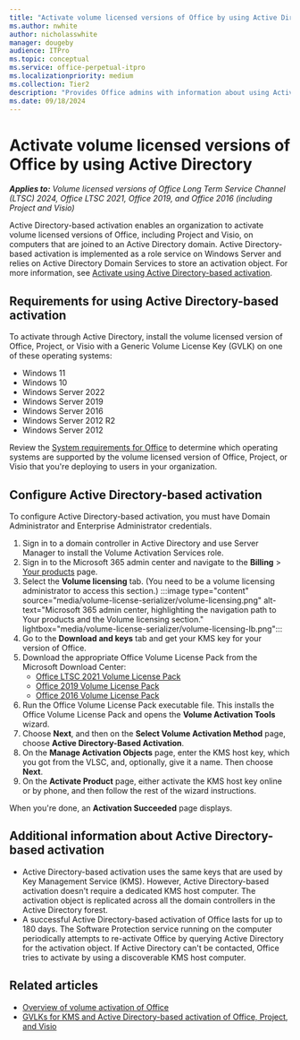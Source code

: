 ```yaml
---
title: "Activate volume licensed versions of Office by using Active Directory"
ms.author: nwhite
author: nicholasswhite
manager: dougeby
audience: ITPro
ms.topic: conceptual
ms.service: office-perpetual-itpro
ms.localizationpriority: medium
ms.collection: Tier2
description: "Provides Office admins with information about using Active Directory to activate volume licensed versions of Office, Project, and Visio."
ms.date: 09/18/2024
---
```


# Activate volume licensed versions of Office by using Active Directory

***Applies to:*** *Volume licensed versions of Office Long Term Service Channel (LTSC) 2024, Office LTSC 2021, Office 2019, and Office 2016 (including Project and Visio)*
  
Active Directory-based activation enables an organization to activate volume licensed versions of Office, including Project and Visio, on computers that are joined to an Active Directory domain. Active Directory-based activation is implemented as a role service on Windows Server and relies on Active Directory Domain Services to store an activation object. For more information, see [Activate using Active Directory-based activation](/windows/deployment/volume-activation/activate-using-active-directory-based-activation-client).

## Requirements for using Active Directory-based activation

To activate through Active Directory, install the volume licensed version of Office, Project, or Visio with a Generic Volume License Key (GVLK) on one of these operating systems:

- Windows 11
- Windows 10
- Windows Server 2022
- Windows Server 2019
- Windows Server 2016
- Windows Server 2012 R2
- Windows Server 2012  

Review the [System requirements for Office](https://www.microsoft.com/microsoft-365/microsoft-365-and-office-resources) to determine which operating systems are supported by the volume licensed version of Office, Project, or Visio that you're deploying to users in your organization.

## Configure Active Directory-based activation

To configure Active Directory-based activation, you must have Domain Administrator and Enterprise Administrator credentials.

1. Sign in to a domain controller in Active Directory and use Server Manager to install the Volume Activation Services role.
2. Sign in to the Microsoft 365 admin center and navigate to the **Billing** > [Your products](https://admin.cloud.microsoft/?#/subscriptions) page.
3. Select the **Volume licensing** tab. (You need to be a volume licensing administrator to access this section.)
:::image type="content" source="media/volume-license-serializer/volume-licensing.png" alt-text="Microsoft 365 admin center, highlighting the navigation path to Your products and the Volume licensing section." lightbox="media/volume-license-serializer/volume-licensing-lb.png":::
4. Go to the **Download and keys** tab and get your KMS key for your version of Office.
5. Download the appropriate Office Volume License Pack from the Microsoft Download Center:
    - [Office LTSC 2021 Volume License Pack](https://www.microsoft.com/download/details.aspx?id=103446)
    - [Office 2019 Volume License Pack](https://www.microsoft.com/download/details.aspx?id=57342)
    - [Office 2016 Volume License Pack](https://www.microsoft.com/download/details.aspx?id=49164)
6. Run the Office Volume License Pack executable file. This installs the Office Volume License Pack and opens the **Volume Activation Tools** wizard.
7. Choose **Next**, and then on the **Select Volume Activation Method** page, choose **Active Directory-Based Activation**.
8. On the **Manage Activation Objects** page, enter the KMS host key, which you got from the VLSC, and, optionally, give it a name. Then choose **Next**.
9. On the **Activate Product** page, either activate the KMS host key online or by phone, and then follow the rest of the wizard instructions.

When you're done, an **Activation Succeeded** page displays.

## Additional information about Active Directory-based activation

- Active Directory-based activation uses the same keys that are used by Key Management Service (KMS). However, Active Directory-based activation doesn't require a dedicated KMS host computer. The activation object is replicated across all the domain controllers in the Active Directory forest.
- A successful Active Directory-based activation of Office lasts for up to 180 days. The Software Protection service running on the computer periodically attempts to re-activate Office by querying Active Directory for the activation object. If Active Directory can't be contacted, Office tries to activate by using a discoverable KMS host computer.

## Related articles

- [Overview of volume activation of Office](plan-volume-activation-of-office.md)
- [GVLKs for KMS and Active Directory-based activation of Office, Project, and Visio](gvlks.md)

